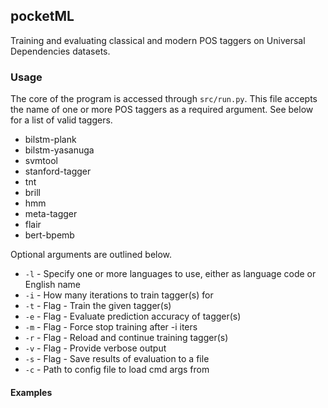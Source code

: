 ## pocketML
Training and evaluating classical and modern POS taggers on Universal Dependencies datasets.

### Usage
The core of the program is accessed through `src/run.py`. This file accepts the name of one or more 
POS taggers as a required argument. See below for a list of valid taggers.

* bilstm-plank
* bilstm-yasanuga
* svmtool
* stanford-tagger
* tnt
* brill
* hmm
* meta-tagger
* flair
* bert-bpemb

Optional arguments are outlined below.
* `-l` - Specify one or more languages to use, either as language code or English name
* `-i` - How many iterations to train tagger(s) for 
* `-t` - Flag - Train the given tagger(s)
* `-e` - Flag - Evaluate prediction accuracy of tagger(s)
* `-m` - Flag - Force stop training after -i iters
* `-r` - Flag - Reload and continue training tagger(s)
* `-v` - Flag - Provide verbose output
* `-s` - Flag - Save results of evaluation to a file
* `-c` - Path to config file to load cmd args from

#### Examples
